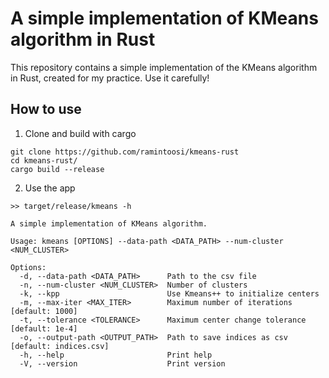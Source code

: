 # A simple implementation of KMeans algorithm in Rust

This repository contains a simple implementation of the KMeans algorithm in Rust, created for my practice. Use it carefully!
## How to use

1. Clone and build with cargo
```shell
git clone https://github.com/ramintoosi/kmeans-rust
cd kmeans-rust/
cargo build --release
```
2. Use the app
```shell
>> target/release/kmeans -h

A simple implementation of KMeans algorithm.

Usage: kmeans [OPTIONS] --data-path <DATA_PATH> --num-cluster <NUM_CLUSTER>

Options:
  -d, --data-path <DATA_PATH>      Path to the csv file
  -n, --num-cluster <NUM_CLUSTER>  Number of clusters
  -k, --kpp                        Use Kmeans++ to initialize centers
  -m, --max-iter <MAX_ITER>        Maximum number of iterations [default: 1000]
  -t, --tolerance <TOLERANCE>      Maximum center change tolerance [default: 1e-4]
  -o, --output-path <OUTPUT_PATH>  Path to save indices as csv [default: indices.csv]
  -h, --help                       Print help
  -V, --version                    Print version

```

